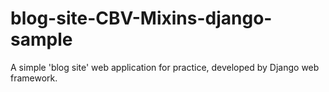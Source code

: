 # blog-site-CBV-Mixins-django-sample
A simple 'blog site' web application for practice, developed by Django web framework.
